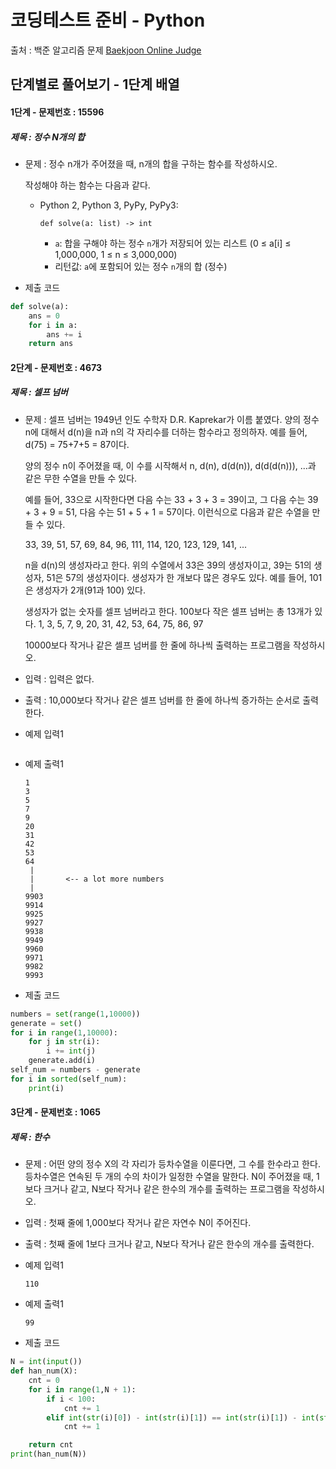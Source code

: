 # 코딩테스트 준비 - Python



출처 : 백준 알고리즘 문제 [Baekjoon Online Judge](https://www.acmicpc.net/)



## 단계별로 풀어보기 - 1단계 배열



#### 1단계 -  문제번호 : 15596

 ##### 제목 : 정수 N개의 합

- 문제 : 정수 n개가 주어졌을 때, n개의 합을 구하는 함수를 작성하시오.

  작성해야 하는 함수는 다음과 같다.

  - Python 2, Python 3, PyPy, PyPy3:

    ```
    def solve(a: list) -> int
    ```

    - `a`: 합을 구해야 하는 정수 `n`개가 저장되어 있는 리스트 (0 ≤ a[i] ≤ 1,000,000, 1 ≤ n ≤ 3,000,000)
    - 리턴값: `a`에 포함되어 있는 정수 `n`개의 합 (정수)

- 제출 코드

```python
def solve(a):
    ans = 0
    for i in a:
        ans += i
    return ans
```



#### 2단계 -  문제번호 : 4673

 ##### 제목 : 셀프 넘버

- 문제 :  셀프 넘버는 1949년 인도 수학자 D.R. Kaprekar가 이름 붙였다. 양의 정수 n에 대해서 d(n)을 n과 n의 각 자리수를 더하는 함수라고 정의하자. 예를 들어, d(75) = 75+7+5 = 87이다.

  양의 정수 n이 주어졌을 때, 이 수를 시작해서 n, d(n), d(d(n)), d(d(d(n))), ...과 같은 무한 수열을 만들 수 있다. 

  예를 들어, 33으로 시작한다면 다음 수는 33 + 3 + 3 = 39이고, 그 다음 수는 39 + 3 + 9 = 51, 다음 수는 51 + 5 + 1 = 57이다. 이런식으로 다음과 같은 수열을 만들 수 있다.

  33, 39, 51, 57, 69, 84, 96, 111, 114, 120, 123, 129, 141, ...

  n을 d(n)의 생성자라고 한다. 위의 수열에서 33은 39의 생성자이고, 39는 51의 생성자, 51은 57의 생성자이다. 생성자가 한 개보다 많은 경우도 있다. 예를 들어, 101은 생성자가 2개(91과 100) 있다. 

  생성자가 없는 숫자를 셀프 넘버라고 한다. 100보다 작은 셀프 넘버는 총 13개가 있다. 1, 3, 5, 7, 9, 20, 31, 42, 53, 64, 75, 86, 97

  10000보다 작거나 같은 셀프 넘버를 한 줄에 하나씩 출력하는 프로그램을 작성하시오.

- 입력 : 입력은 없다.

- 출력 : 10,000보다 작거나 같은 셀프 넘버를 한 줄에 하나씩 증가하는 순서로 출력한다.

- 예제 입력1

  ```
  
  ```

- 예제 출력1

  ```
  1
  3
  5
  7
  9
  20
  31
  42
  53
  64
   |
   |       <-- a lot more numbers
   |
  9903
  9914
  9925
  9927
  9938
  9949
  9960
  9971
  9982
  9993
  ```

  

- 제출 코드

```python
numbers = set(range(1,10000))
generate = set()
for i in range(1,10000):
    for j in str(i):
        i += int(j)
    generate.add(i)
self_num = numbers - generate
for i in sorted(self_num):
    print(i)
```



#### 3단계 -  문제번호 : 1065

 ##### 제목 : 한수

- 문제 :  어떤 양의 정수 X의 각 자리가 등차수열을 이룬다면, 그 수를 한수라고 한다. 등차수열은 연속된 두 개의 수의 차이가 일정한 수열을 말한다. N이 주어졌을 때, 1보다 크거나 같고, N보다 작거나 같은 한수의 개수를 출력하는 프로그램을 작성하시오.

- 입력 : 첫째 줄에 1,000보다 작거나 같은 자연수 N이 주어진다.

- 출력 : 첫째 줄에 1보다 크거나 같고, N보다 작거나 같은 한수의 개수를 출력한다.

- 예제 입력1

  ```
  110
  ```

- 예제 출력1

  ```
  99
  ```

- 제출 코드

```python
N = int(input())
def han_num(X):
    cnt = 0
    for i in range(1,N + 1):
        if i < 100:
            cnt += 1
        elif int(str(i)[0]) - int(str(i)[1]) == int(str(i)[1]) - int(str(i)[2]):
            cnt += 1

    return cnt
print(han_num(N))
```
